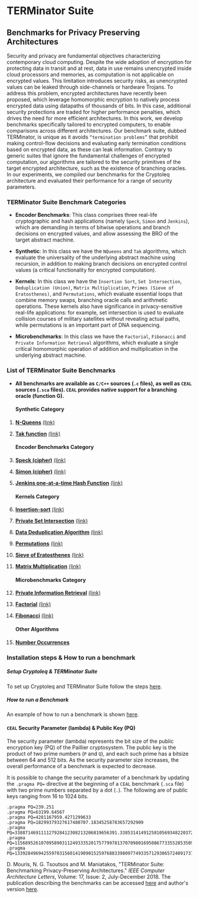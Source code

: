 # TERMinator Suite
## Benchmarks for Privacy Preserving Architectures

Security and privacy are fundamental objectives characterizing contemporary cloud computing. Despite the wide adoption of encryption for protecting data in transit and at rest, data in use remains unencrypted inside cloud processors and memories, as computation is not applicable on encrypted values. This limitation introduces security risks, as unencrypted values can be leaked through side-channels or hardware Trojans. To address this problem, encrypted architectures have recently been proposed, which leverage homomorphic encryption to natively process encrypted data using datapaths of thousands of bits. In this case, additional security protections are traded for higher performance penalties, which drives the need for more efficient architectures. In this work, we develop benchmarks specifically tailored to encrypted computers, to enable comparisons across different architectures. Our benchmark suite, dubbed TERMinator, is unique as it avoids `“termination problems”` that prohibit making control-flow decisions and evaluating early termination conditions based on encrypted data, as these can leak information. Contrary to generic suites that ignore the fundamental challenges of encrypted computation, our algorithms are tailored to the security primitives of the target encrypted architecture, such as the existence of branching oracles. In our experiments, we compiled our benchmarks for the Cryptoleq architecture and evaluated their performance for a range of security parameters.


### TERMinator Suite Benchmark Categories
* __Encoder Benchmarks__: This class comprises three real-life cryptographic and hash applications (namely `Speck`, `Simon` and `Jenkins`), which are demanding in terms of bitwise operations and branch decisions on encrypted values, and allow assessing the BRO of the target abstract machine.

* __Synthetic__: In this class we have the `NQueens` and `Tak` algorithms, which evaluate the universality of the underlying abstract machine using recursion, in addition to making branch decisions on encrypted control values (a critical functionality for encrypted computation).

* __Kernels__: In this class we have the `Insertion Sort`, `Set Intersection`, `Deduplication (Union)`, `Matrix Multiplication`, `Primes (Sieve of Eratosthenes)`, and `Permutations`, which evaluate essential loops that combine memory swaps, branching oracle calls and arithmetic operations. These kernels also have significance in privacy-sensitive real-life applications: for example, set intersection is used to evaluate collision courses of military satellites without revealing actual paths, while permutations is an important part of DNA sequencing.

* __Microbenchmarks__: In this class we have the `Factorial`, `Fibonacci` and `Private Information Retrieval` algorithms, which evaluate a single critical homomorphic operation of addition and multiplication in the underlying abstract machine. 



### List of TERMinator Suite Benchmarks

* __All benchmarks are available as `C/C++` sources (`.c` files), as well as `CEAL` sources (`.sca` files). `CEAL` provides native support for a branching oracle (function G).__

    #### Synthetic Category
1. __[N-Queens](https://github.com/momalab/TERMinatorSuite/blob/master/Synthetic/nqueens)__ [(link)](http://www.kotesovec.cz/rivin_1994.pdf)

1. __[Tak function](https://github.com/momalab/TERMinatorSuite/blob/master/Synthetic/tak_function)__ [(link)](http://www.users.miamioh.edu/ishiut/papers/tarai_ipl.pdf)

    #### Encoder Benchmarks Category
1. __[Speck (cipher)](https://github.com/momalab/TERMinatorSuite/blob/master/EncoderBenchmarks/SpeckCipher)__ [(link)](https://eprint.iacr.org/2013/404.pdf)

1. __[Simon (cipher)](https://github.com/momalab/TERMinatorSuite/blob/master/EncoderBenchmarks/SimonCipher)__ [(link)](https://eprint.iacr.org/2013/404.pdf)

1. __[Jenkins one-at-a-time Hash Function](https://github.com/momalab/TERMinatorSuite/blob/master/EncoderBenchmarks/jenkinsHash)__ [(link)](http://www.burtleburtle.net/bob/hash/doobs.html)

    #### Kernels Category
1. __[Insertion-sort](https://github.com/momalab/TERMinatorSuite/blob/master/Kernels/insertionSort)__ [(link)](http://citeseerx.ist.psu.edu/viewdoc/download?doi=10.1.1.45.8017&rep=rep1&type=pdf)

1. __[Private Set Intersection](https://github.com/momalab/privacy_benchmarks/tree/maste/Kernels/PSI)__ [(link)](https://www.cs.virginia.edu/~evans/pubs/ndss2012/psi.pdf)

1. __[Data Deduplication Algorithm](https://github.com/momalab/TERMinatorSuite/blob/master/Kernels/deduplication)__ [(link)](https://dl.acm.org/citation.cfm?id=1456471)

1. __[Permutations](https://github.com/momalab/TERMinatorSuite/blob/master/Kernels/permutations)__ [(link)](http://mathworld.wolfram.com/Permutation.html)

1. __[Sieve of Eratosthenes](https://github.com/momalab/TERMinatorSuite/blob/master/Kernels/sieveOfEratosthenes)__ [(link)](http://mathworld.wolfram.com/SieveofEratosthenes.html)

1. __[Matrix Multiplication](https://github.com/momalab/TERMinatorSuite/blob/master/Kernels/matrixMultiplication)__ [(link)](http://mathworld.wolfram.com/MatrixMultiplication.html)

    #### Microbenchmarks Category
1. __[Private Information Retrieval](https://github.com/momalab/TERMinatorSuite/blob/master/Microbenchmarks/PIR)__ [(link)](https://crysp.uwaterloo.ca/courses/pet/F09/cache/www.dbis.informatik.hu-berlin.de/fileadmin/research/papers/conferences/2001-gi_ocg-asonov.pdf) 

1. __[Factorial](https://github.com/momalab/TERMinatorSuite/blob/master/Microbenchmarks/factorial)__ [(link)](http://mathworld.wolfram.com/Factorial.html)

1. __[Fibonacci](https://github.com/momalab/TERMinatorSuite/blob/master/Microbenchmarks/fibonacci)__ [(link)](http://mathworld.wolfram.com/FibonacciNumber.html)

    #### Other Algorithms
1. __[Number Occurrences](https://github.com/momalab/TERMinatorSuite/blob/master/OtherAlgorithms/numOccurrences)__



### Installation steps & How to run a benchmark
##### Setup Cryptoleq & TERMinator Suite        
To set up Cryptoleq and TERMinator Suite follow the steps [here](https://github.com/momalab/TERMinatorSuite/blob/master/Install.md).

##### How to run a Benchmark
An example of how to run a benchmark is shown [here](https://github.com/momalab/TERMinatorSuite/blob/master/RunBenchmark.md).


#### `CEAL` Security Parameter (lambda) & Public Key (PQ)
The security parameter (lambda) represents the bit size of the public encryption key (PQ) of the Paillier cryptosystem. The public key is the product of two prime numbers (`P` and `Q`), and each such prime has a bitsize between  64 and 512 bits. As the security parameter size increases, the overall  performance of a benchmark is expected to decrease.

It is possible to change the security parameter of a benchmark by updating the ```.pragma PQ=``` directive at the beginning of a `CEAL` benchmark (```.sca``` file) with two prime numbers separated by a dot (`.`). The following are of public keys ranging from 16 to 1024 bits.

```
.pragma PQ=239.251
.pragma PQ=63199.64567
.pragma PQ=4281167959.4271299633
.pragma PQ=18299379327617480707.18345258783657292909
.pragma PQ=338871469111127928412308213206819656391.338531414912581056934822037249894061881
.pragma PQ=115689526107095890311249333520175779978137070980169508677335528535095435701957.115509443392406915656501893779637949187966713758992043305916442498716409678501
.pragma PQ=13392849694255970315601419090152597688339809774933571293865724091737666496951381207429127235940384883608845778583380210687006370486238723021460371010217257.13403952390292880134486926689236901739298695038033079040680862117777593853851234125818128702776151240584166261477766002390185782669746209391687589482784501
```

D. Mouris, N. G. Tsoutsos and M. Maniatakos, "TERMinator Suite: Benchmarking Privacy-Preserving Architectures." *IEEE Computer Architecture Letters*, Volume: 17, Issue: 2, July-December 2018. The publication describing the benchmarks can be accessed [here](https://ieeexplore.ieee.org/document/8307166) and author's version [here](https://jimouris.github.io/publications/mouris2018terminator.pdf).
